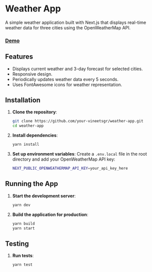 # Weather App

A simple weather application built with Next.js that displays real-time weather data for three cities using the OpenWeatherMap API.

### [Demo](https://weather-app-zeta-swart.vercel.app/)

## Features

- Displays current weather and 3-day forecast for selected cities.
- Responsive design.
- Periodically updates weather data every 5 seconds.
- Uses FontAwesome icons for weather representation.

## Installation

1. **Clone the repository**:
    ```bash
    git clone https://github.com/your-vineetsgr/weather-app.git
    cd weather-app
    ```

2. **Install dependencies**:
    ```bash
    yarn install
    ```

3. **Set up environment variables**:
   Create a `.env.local` file in the root directory and add your OpenWeatherMap API key:
    ```bash
    NEXT_PUBLIC_OPENWEATHERMAP_API_KEY=your_api_key_here
    ```

## Running the App

1. **Start the development server**:
    ```bash
    yarn dev
    ```

2. **Build the application for production**:
    ```bash
    yarn build
    yarn start
    ```

## Testing

1. **Run tests**:
    ```bash
    yarn test
    ```